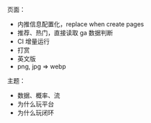 页面：

- 内推信息配置化，replace when create pages
- 推荐、热门，直接读取 ga 数据判断
- CI 增量运行
- 打赏
- 英文版
- png, jpg => webp

主题：

- 数据、概率、流
- 为什么玩平台
- 为什么玩闭环
